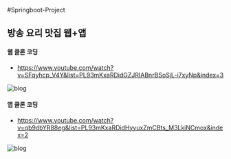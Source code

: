 #Springboot-Project

## 방송 요리 맛집 웹+앱
#### 웹 클론 코딩
- <https://www.youtube.com/watch?v=SFqyhcp_V4Y&list=PL93mKxaRDidGZJRIABnrBSoSjL-i7xyNp&index=3>

![blog](https://postfiles.pstatic.net/MjAxOTEyMTRfMzMg/MDAxNTc2MzE1Mjc3NzU1.fdXU-ET1jQQlAr5OGEEcQySMSQ1Qn7HJQTMfw88uToMg.cRA1Eq9ibIwC7hFTqcJkhpEBWX2_rDbXQEB141jk-mMg.JPEG.getinthere/Screenshot_4.jpg?type=w773)

#### 앱 클론 코딩
- <https://www.youtube.com/watch?v=qb9dbYR88eg&list=PL93mKxaRDidHyyuxZmCBts_M3LkiNCmox&index=2>

![blog](https://postfiles.pstatic.net/MjAxOTEyMTRfOTYg/MDAxNTc2MzE1Mjc3NzY2.8Moox2LX3fP7FUhqp9LnYrMPZEhATOFd_7p5Lbul4T4g.lCoKICx4JeJ_U5UOg9TAHNnd85sgScDxJCINyo-1sYAg.JPEG.getinthere/Screenshot_5.jpg?type=w773)
